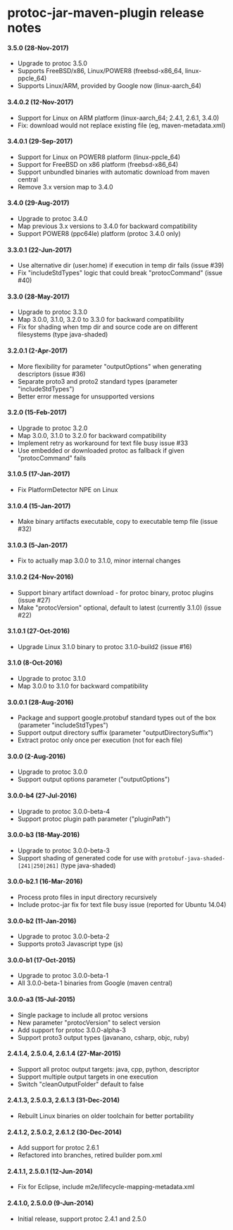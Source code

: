 protoc-jar-maven-plugin release notes
=====================================

#### 3.5.0 (28-Nov-2017)
* Upgrade to protoc 3.5.0
* Supports FreeBSD/x86, Linux/POWER8 (freebsd-x86_64, linux-ppcle_64)
* Supports Linux/ARM, provided by Google now (linux-aarch_64)

#### 3.4.0.2 (12-Nov-2017)
* Support for Linux on ARM platform (linux-aarch_64; 2.4.1, 2.6.1, 3.4.0)
* Fix: download would not replace existing file (eg, maven-metadata.xml)

#### 3.4.0.1 (29-Sep-2017)
* Support for Linux on POWER8 platform (linux-ppcle_64)
* Support for FreeBSD on x86 platform (freebsd-x86_64)
* Support unbundled binaries with automatic download from maven central
* Remove 3.x version map to 3.4.0

#### 3.4.0 (29-Aug-2017)
* Upgrade to protoc 3.4.0
* Map previous 3.x versions to 3.4.0 for backward compatibility
* Support POWER8 (ppc64le) platform (protoc 3.4.0 only)

#### 3.3.0.1 (22-Jun-2017)
* Use alternative dir (user.home) if execution in temp dir fails (issue #39)
* Fix "includeStdTypes" logic that could break "protocCommand" (issue #40)

#### 3.3.0 (28-May-2017)
* Upgrade to protoc 3.3.0
* Map 3.0.0, 3.1.0, 3.2.0 to 3.3.0 for backward compatibility
* Fix for shading when tmp dir and source code are on different filesystems (type java-shaded)

#### 3.2.0.1 (2-Apr-2017)
* More flexibility for parameter "outputOptions" when generating descriptors (issue #36)
* Separate proto3 and proto2 standard types (parameter "includeStdTypes")
* Better error message for unsupported versions

#### 3.2.0 (15-Feb-2017)
* Upgrade to protoc 3.2.0
* Map 3.0.0, 3.1.0 to 3.2.0 for backward compatibility
* Implement retry as workaround for text file busy issue #33
* Use embedded or downloaded protoc as fallback if given "protocCommand" fails

#### 3.1.0.5 (17-Jan-2017)
* Fix PlatformDetector NPE on Linux

#### 3.1.0.4 (15-Jan-2017)
* Make binary artifacts executable, copy to executable temp file (issue #32)

#### 3.1.0.3 (5-Jan-2017)
* Fix to actually map 3.0.0 to 3.1.0, minor internal changes

#### 3.1.0.2 (24-Nov-2016)
* Support binary artifact download - for protoc binary, protoc plugins (issue #27)
* Make "protocVersion" optional, default to latest (currently 3.1.0) (issue #22)

#### 3.1.0.1 (27-Oct-2016)
* Upgrade Linux 3.1.0 binary to protoc 3.1.0-build2 (issue #16)

#### 3.1.0 (8-Oct-2016)
* Upgrade to protoc 3.1.0
* Map 3.0.0 to 3.1.0 for backward compatibility

#### 3.0.0.1 (28-Aug-2016)
* Package and support google.protobuf standard types out of the box (parameter "includeStdTypes")
* Support output directory suffix (parameter "outputDirectorySuffix")
* Extract protoc only once per execution (not for each file)

#### 3.0.0 (2-Aug-2016)
* Upgrade to protoc 3.0.0
* Support output options parameter ("outputOptions")

#### 3.0.0-b4 (27-Jul-2016)
* Upgrade to protoc 3.0.0-beta-4
* Support protoc plugin path parameter ("pluginPath")

#### 3.0.0-b3 (18-May-2016)
* Upgrade to protoc 3.0.0-beta-3
* Support shading of generated code for use with `protobuf-java-shaded-[241|250|261]` (type java-shaded)

#### 3.0.0-b2.1 (16-Mar-2016)
* Process proto files in input directory recursively
* Include protoc-jar fix for text file busy issue (reported for Ubuntu 14.04)

#### 3.0.0-b2 (11-Jan-2016)
* Upgrade to protoc 3.0.0-beta-2
* Supports proto3 Javascript type (js)

#### 3.0.0-b1 (17-Oct-2015)
* Upgrade to protoc 3.0.0-beta-1
* All 3.0.0-beta-1 binaries from Google (maven central)

#### 3.0.0-a3 (15-Jul-2015)
* Single package to include all protoc versions
* New parameter "protocVersion" to select version
* Add support for protoc 3.0.0-alpha-3
* Support proto3 output types (javanano, csharp, objc, ruby)

#### 2.4.1.4, 2.5.0.4, 2.6.1.4 (27-Mar-2015)
* Support all protoc output targets: java, cpp, python, descriptor
* Support multiple output targets in one execution
* Switch "cleanOutputFolder" default to false

#### 2.4.1.3, 2.5.0.3, 2.6.1.3 (31-Dec-2014)
* Rebuilt Linux binaries on older toolchain for better portability

#### 2.4.1.2, 2.5.0.2, 2.6.1.2 (30-Dec-2014)
* Add support for protoc 2.6.1
* Refactored into branches, retired builder pom.xml

#### 2.4.1.1, 2.5.0.1 (12-Jun-2014)
* Fix for Eclipse, include m2e/lifecycle-mapping-metadata.xml

#### 2.4.1.0, 2.5.0.0 (9-Jun-2014)
* Initial release, support protoc 2.4.1 and 2.5.0
